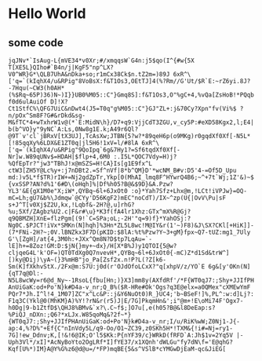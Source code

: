 # Hello World

## some code

```jqJNv*`IsAug-L{mVE34*v0Xr;#/xmqqsW`G4n:j5$qo(I^{#w{5X T[XE5L}QIho#`B4n/j|KgF5"np^LX?V0^WR}G*\QLB7UhA&nDka+so;r1mCx38Ck$n.tZ2m=)89J 6xR^\['q=`(kIqhX4/u&RPig"8VoBsX:f&T1Os3,OEtTJ]4(%?Rm//G'Ut/$R`E:~rZ6yi.8J?-7Hqu(~CW3(h0AH*(%$Rq~65P)36)N~)I}}UB0%M05::C"}Gmq8S]:f&T1Os3,O"%gC+4,%vQa[ZsHoB!*PQqbf0d6ulAuiOf D]!X?Ct1StfC%\QFG7UiC&nDwt4(J5=T0q"g%M05::C"}GJ"ZL+:j&70Cy?Xpn"fv(Vi%$ ?n/pOx^Sm8F?G#&rDkd&sg-M&fTC*4+wTxhrW1v@(*`E:MidN\h}/D7+q9:VjjCdT3ZGU,v_cy5P:#eXD58Kgx2,l;E4|b(b^VO}y"9yNC`A:Ls,0Nw8g1E.k;A49r6Ql?@9T`v'cl`jBRxV[tX3UJ],TcAsXw;JTBN{5?w?*89qeH6p(o9MKg)r0gqdXf0Xf[-N5L*[!85qqXy%6LDX&E1ZT0q|jl5H6!1xV=l/#8lA 6xR^\['q=`(kIqhX4/u&RPig"9QoIpq`6g&7Hy1?=Sf6tqdXf0Xf[-Nr]w.W89qUNv$=HDAH|$flp+4,6M0 :.I5L*QOC7Vdy=H)j?%QfEpTr?"jw3"TBhJ!x@mSZS=H!CA}Is[g1E9fx^L ctW3[ZH5Y@Lc%y+:j7nDBt2.=Sf^nVf|8*b^QM}D'*wcNM_B#v:D5'4-=Of5D_Upu md:)v5L*f$TR)rIW+=Nj2gdZpTr,Ykp[0(MhAI_lmq8F^HYwrQ4B6;~^+7t`Wj;1Z'&)~${vxSSP?AN?d%1'6#D\(oHqh]%|Df%h05?B@&$9D}&A.Pzw?YL3'&E{gX1M0e"X;iW*,QYBq~6l+6JxOt0 :o}*Yah7Sfz+Lhx@m,!LCt!iVPJw}=OQ-mC=Lh;gU7&b%\Jdmqw`@CYy'D56KgF2)mEC"noCdT)/IX~^zp(U{|OvV\Pu|sF s+J^T[v0Xj$Z2U,kx,!Lqbf&-2H?@,u]rhG?%u;5Xf/ZAgbz%U2.c|F&r#\u}*K3f(fA4lr1Xhz:GTx^mX%R@Gj?q9QBMZH]XnE=flzPgm[(9!`C=SPa;oL;-2H'"q=9)f}*YahOSj:?Ng0C.$PJCT!iVx*SMKn(N]hqh]%3Hn*ZL5L8wc!M@IY&r(1'~)F8)&J\SX?CKl[+HiK]]-(7*FNi-2H?~;0V.lBNZkx3F7D(pKID:$8lA:%t%Pzw?Y~3+gM}fpx~Q7-tUZ:mg1_7Uly G'\[ZgH]/at{4,3M0h:+JXx^Qm8N?D$tp7LqAu=`-lE]h+=8Zoz!GM:D:$jN{}my+~dx}/H[X*B%J)y1QTOI{5@w?cljqeG4L'k'OF=)QT0TdXg0Q7nvevH*,QYBq~6l+6JxOt0{-mC)Z*d1Sd&trW^][)ky@Dij)\yA~(}3%mHB"jo_Pa[Zsf2x.n!P?L(?Z[k6-Sm(K]fXkhvStX./2Fx@m:S7U:j0d(r'OJdOfoLCxX?"q[xhpV/z/YO`E 6g&[y'OKn(N]{qT7q@Dl:-N5L8wcWy=r6@d_Ny~-1RsoL{fbu[Hn;)}X3]mm8y(AXfdRf'/*F{WT0qJ7:;Shy+JJIfPHAnUiGaK:od+Po'N}k#D4a-v_nr;Q_B%($R-HRe#Ok'Ogs?q3E@elx=a0QMex"cXMEwYmF PQr7*Jh.I^l!4_1M07]ZC"x^Lc&P::j&Y6NuOt0)R_}UC4;'b~BSeF!]%,PL^:w:d]Lj?:F1q3C(Ykl@0(MhKM}A)%Y!?rN&r(r5)J|E/7G]PkqmHn&';i"@m+!E\oMi74F'Ogx7-h0Dg|9-b1ZtfD$\QHJ8%BMv&`x?\.C~f$;]O7u[,e(h05?B@&l8DeEap:s?%PiQJ_nDXn:;Q6?*xLJx.W85qoMq&?2f~*}{WT0qJ7:;Shy+JJIfPHAnUiGaK:od+Po'N}k#D4a-v_nr;I/u/RiK%wW;Z0Nj1-J{-ap:4,%?D%"+Ef{C"nInVdy5L/q9-Oo/O1~ZC39,z0SKh5H*!TXM&{!i#=Nj=ry1-7G]!ew_Ddnv;K,[!&!6@IK;O'l5$Kk:P{nYF39/c}WRkD(fRFD`A:Jh$1v=2Yq5V |-Uph3Vl*/xI]*AcNyBoYto2OgLRf*I]fYE37/x1XQnh'dWLGu"fy7dN\f='E@qhG?Kqf[U%*)IM}A@Y%G%z6@d@u=/*FP)mqBE{5&s^VSlB*cYMGwDjEaM-qc&JiEG[```
